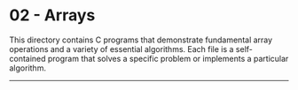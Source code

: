 # 02 - Arrays 

This directory contains C programs that demonstrate fundamental array operations and a variety of essential algorithms. Each file is a self-contained program that solves a specific problem or implements a particular algorithm.

---
